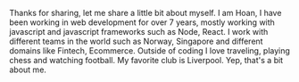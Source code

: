 Thanks for sharing, let me share a little bit about myself. 
I am Hoan, I have been working in web development for over 7 years, mostly working with javascript and javascript frameworks such as Node, React. I work with different teams in the world such as Norway, Singapore and different domains like Fintech, Ecommerce. Outside of coding I love traveling, playing chess and watching football. My favorite club is Liverpool. Yep, that's a bit about me. 